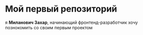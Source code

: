 # Мой первый репозиторий 
я **Миланович Захар**, начинающий фронтенд-разработчик хочу познокомить со своим первым проектом

